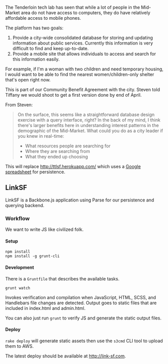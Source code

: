 The Tenderloin tech lab has seen that while a lot of people in the Mid-Market area do not have access to computers, they do have relatively affordable access to mobile phones.

The platform has two goals:

1. Provide a city-wide consolidated database for storing and updating information about public services. Currently this information is very difficult to find and keep up-to-date.
1. Provide a mobile site that allows individuals to access and search for this information easily.

For example, if I'm a woman with two children and need temporary housing, I would want to be able to find the nearest women/children-only shelter that's open right now.

This is part of our Community Benefit Agreement with the city. Steven told Tiffany we would shoot to get a first version done by end of April.

From Steven:
> On the surface, this seems like a straightforward database design exercise with a query interface, right? In the back of my mind, I think there's larger benefits here in understanding interest patterns in the demographic of the Mid-Market. What could you do as a city leader if you knew in real-time:
>
>- What resources people are searching for
>- Where they are searching from
>- What they ended up choosing

This will replace http://ttlsf.herokuapp.com/ which uses a [Google spreadsheet](https://docs.google.com/spreadsheet/ccc?key=0AkkJeKqc-HDpdE5INXRRYVdMVmd5ay15dm5LZEdPLWc#gid=0) for persistence.

## LinkSF

LinkSF is a Backbone.js application using Parse for our persistence and querying backend.

### Workflow

We want to write JS like civilized folk.

#### Setup

```
npm install
npm install -g grunt-cli
```

#### Development

There is a `Gruntfile` that describes the available tasks.

```
grunt watch
```

Invokes verification and compilation when JavaScript, HTML, SCSS, and Handlebars file changes are detected. Output goes to static files that are included in index.html and admin.html.

You can also just run `grunt` to verify JS and generate the static output files.

#### Deploy

`rake deploy` will generate static assets then use the `s3cmd` CLI tool to upload them to AWS.

The latest deploy should be available at http://link-sf.com.
